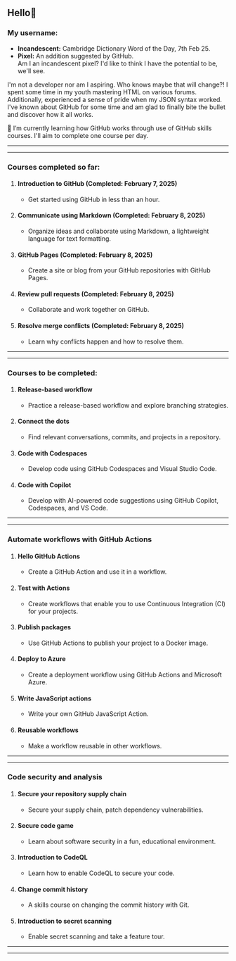 ## Hello👋



### My username:
- **Incandescent:** Cambridge Dictionary Word of the Day, 7th Feb 25.
- **Pixel:** An addition suggested by GitHub.  
Am I an incandescent pixel? I'd like to think I have the potential to be, we'll see.



I'm not a developer nor am I aspiring. Who knows maybe that will change?!
I spent some time in my youth mastering HTML on various forums. Additionally, experienced a sense of pride when my JSON syntax worked.
I've known about GitHub for some time and am glad to finally bite the bullet and discover how it all works.



🌱 I’m currently learning how GitHub works through use of GitHub skills courses. I'll aim to complete one course per day.

---
---

### **Courses completed so far:**

1. #### **Introduction to GitHub** (Completed: February 7, 2025)
   - Get started using GitHub in less than an hour.

2. #### **Communicate using Markdown** (Completed: February 8, 2025)
   - Organize ideas and collaborate using Markdown, a lightweight language for text formatting.

3. #### **GitHub Pages** (Completed: February 8, 2025)
   - Create a site or blog from your GitHub repositories with GitHub Pages.

4. #### **Review pull requests** (Completed: February 8, 2025)
   - Collaborate and work together on GitHub.

5. #### **Resolve merge conflicts** (Completed: February 8, 2025)
   - Learn why conflicts happen and how to resolve them.
     
---
---

### Courses to be completed:

1. #### **Release-based workflow**
   - Practice a release-based workflow and explore branching strategies.

2. #### **Connect the dots**
   - Find relevant conversations, commits, and projects in a repository.

3. #### **Code with Codespaces**
   - Develop code using GitHub Codespaces and Visual Studio Code.

4. #### **Code with Copilot**
   - Develop with AI-powered code suggestions using GitHub Copilot, Codespaces, and VS Code.

---
---

### Automate workflows with GitHub Actions

1. #### **Hello GitHub Actions**
   - Create a GitHub Action and use it in a workflow.

2. #### **Test with Actions**
   - Create workflows that enable you to use Continuous Integration (CI) for your projects.

3. #### **Publish packages**
   - Use GitHub Actions to publish your project to a Docker image.

4. #### **Deploy to Azure**
   - Create a deployment workflow using GitHub Actions and Microsoft Azure.

5. #### **Write JavaScript actions**
   - Write your own GitHub JavaScript Action.

6. #### **Reusable workflows**
   - Make a workflow reusable in other workflows.

---
---

### Code security and analysis

1. #### **Secure your repository supply chain**
   - Secure your supply chain, patch dependency vulnerabilities.

2. #### **Secure code game**
   - Learn about software security in a fun, educational environment.

3. #### **Introduction to CodeQL**
   - Learn how to enable CodeQL to secure your code.

4. #### **Change commit history**
   - A skills course on changing the commit history with Git.

5. #### **Introduction to secret scanning**
   - Enable secret scanning and take a feature tour.

---
---
